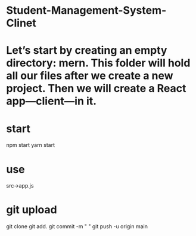 # Student-Management-System-Clinet

# Let’s start by creating an empty directory: mern. This folder will hold all our files after we create a new project. Then we will create a React app—client—in it.

# start

npm start
yarn start

# use

src->app.js

# git upload

git clone <path>
git add.
git commit -m " "
git push -u origin main